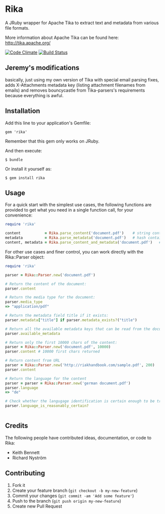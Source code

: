 # Rika

A JRuby wrapper for Apache Tika to extract text and metadata from various file formats.

More information about Apache Tika can be found here: http://tika.apache.org/

[![Code Climate](https://codeclimate.com/github/ricn/rika.png)](https://codeclimate.com/github/ricn/rika)
[![Build Status](https://travis-ci.org/ricn/rika.png?branch=master)](https://travis-ci.org/ricn/rika)

## Jeremy's modifications
basically, just using my own version of Tika with special email parsing fixes, adds X-Attachments metadata key (listing attachment filenames from emails) and removes bouncycastle from Tika-parsers's requirements because everything is awful.


## Installation

Add this line to your application's Gemfile:

    gem 'rika'

Remember that this gem only works on JRuby.

And then execute:

    $ bundle

Or install it yourself as:

    $ gem install rika

## Usage

For a quick start with the simplest use cases, the following functions
are provided to get what you need in a single function call, for your convenience:

```ruby
require 'rika'

content           = Rika.parse_content('document.pdf')    # string containing all content text
metadata          = Rika.parse_metadata('document.pdf')   # hash containing the document metadata
content, metadata = Rika.parse_content_and_metadata('document.pdf')   # both of the above
```

For other use cases and finer control, you can work directly with the Rika::Parser object:

```ruby
require 'rika'

parser = Rika::Parser.new('document.pdf')

# Return the content of the document:
parser.content 

# Return the media type for the document:
parser.media_type 
=> "application/pdf"

# Return the metadata field title if it exists:
parser.metadata["title"] if parser.metadata_exists?("title") 

# Return all the available metadata keys that can be read from the document
parser.available_metadata

# Return only the first 10000 chars of the content:
parser = Rika::Parser.new('document.pdf', 10000)
parser.content # 10000 first chars returned

# Return content from URL
parser = Rika::Parser.new('http://riakhandbook.com/sample.pdf', 200)
parser.content

# Return the language for the content
parser = parser = Rika::Parser.new('german document.pdf')
parser.language
=> "de"

# Check whether the langugage identification is certain enough to be trusted
parser.language_is_reasonably_certain?
	
```

## Credits
The following people have contributed ideas, documentation, or code to Rika:
* Keith Bennett
* Richard Nyström

## Contributing

1. Fork it
2. Create your feature branch (`git checkout -b my-new-feature`)
3. Commit your changes (`git commit -am 'Add some feature'`)
4. Push to the branch (`git push origin my-new-feature`)
5. Create new Pull Request
